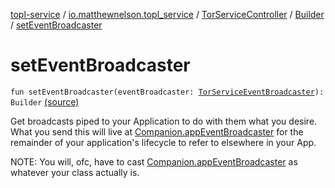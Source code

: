 [topl-service](../../../index.md) / [io.matthewnelson.topl_service](../../index.md) / [TorServiceController](../index.md) / [Builder](index.md) / [setEventBroadcaster](./set-event-broadcaster.md)

# setEventBroadcaster

`fun setEventBroadcaster(eventBroadcaster: `[`TorServiceEventBroadcaster`](../../../io.matthewnelson.topl_service.service.components.onionproxy.model/-tor-service-event-broadcaster/index.md)`): Builder` [(source)](https://github.com/05nelsonm/TorOnionProxyLibrary-Android/blob/master/topl-service/src/main/java/io/matthewnelson/topl_service/TorServiceController.kt#L284)

Get broadcasts piped to your Application to do with them what you desire. What
you send this will live at [Companion.appEventBroadcaster](../app-event-broadcaster.md) for the remainder of
your application's lifecycle to refer to elsewhere in your App.

NOTE: You will, ofc, have to cast [Companion.appEventBroadcaster](../app-event-broadcaster.md) as whatever your
class actually is.

